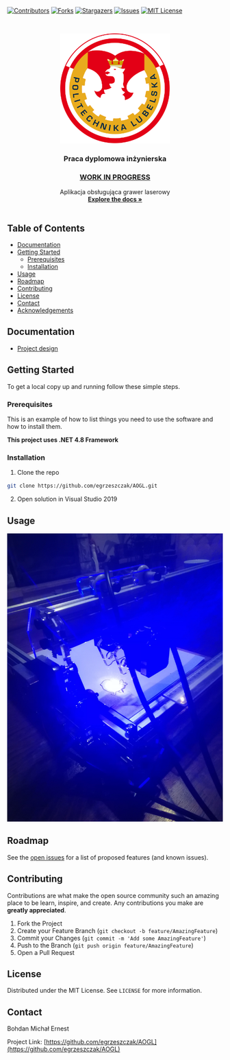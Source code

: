[![Contributors][contributors-shield]][contributors-url]
[![Forks][forks-shield]][forks-url]
[![Stargazers][stars-shield]][stars-url]
[![Issues][issues-shield]][issues-url]
[![MIT License][license-shield]][license-url]



<!-- PROJECT LOGO -->
<br />
<p align="center">
  <a href="https://github.com/egrzeszczak/AOGL">
    <img src="Resources/politechnika-lubelska.svg" alt="Logo" width="256" height="256">
  </a>

  <h3 align="center">Praca dyplomowa inżynierska</h3>
  <h3 align="center"><b><u>WORK IN PROGRESS</u></b></h3>

  <p align="center">
    Aplikacja obsługująca grawer laserowy
    <br />
    <a href="https://github.com/egrzeszczak/AOGL"><strong>Explore the docs »</strong></a>
    <br />
    <br />
  </p>
</p>



<!-- TABLE OF CONTENTS -->
## Table of Contents


* [Documentation](#documentation)
* [Getting Started](#getting-started)
  * [Prerequisites](#prerequisites)
  * [Installation](#installation)
* [Usage](#usage)
* [Roadmap](#roadmap)
* [Contributing](#contributing)
* [License](#license)
* [Contact](#contact)
* [Acknowledgements](#acknowledgements)


<!-- GETTING STARTED -->
## Documentation

* [Project design](PROJEKT.pdf)

## Getting Started

To get a local copy up and running follow these simple steps.

### Prerequisites

This is an example of how to list things you need to use the software and how to install them.

**This project uses .NET 4.8 Framework**

### Installation

1. Clone the repo
```sh
git clone https://github.com/egrzeszczak/AOGL.git
```
2. Open solution in Visual Studio 2019



<!-- USAGE EXAMPLES -->
## Usage

![](Resources/preview1.jpg)



<!-- ROADMAP -->
## Roadmap

See the [open issues](https://github.com/egrzeszczak/AOGL/issues) for a list of proposed features (and known issues).



<!-- CONTRIBUTING -->
## Contributing

Contributions are what make the open source community such an amazing place to be learn, inspire, and create. Any contributions you make are **greatly appreciated**.

1. Fork the Project
2. Create your Feature Branch (`git checkout -b feature/AmazingFeature`)
3. Commit your Changes (`git commit -m 'Add some AmazingFeature'`)
4. Push to the Branch (`git push origin feature/AmazingFeature`)
5. Open a Pull Request



<!-- LICENSE -->
## License

Distributed under the MIT License. See `LICENSE` for more information.



<!-- CONTACT -->
## Contact

Bohdan
Michał 
Ernest 

Project Link: [https://github.com/egrzeszczak/AOGL](https://github.com/egrzeszczak/AOGL)






<!-- MARKDOWN LINKS & IMAGES -->
<!-- https://www.markdownguide.org/basic-syntax/#reference-style-links -->
[contributors-shield]: https://img.shields.io/github/contributors/egrzeszczak/AOGL.svg?style=flat-square
[contributors-url]: https://github.com/egrzeszczak/AOGL/graphs/contributors
[forks-shield]: https://img.shields.io/github/forks/egrzeszczak/AOGL.svg?style=flat-square
[forks-url]: https://github.com/egrzeszczak/AOGL/network/members
[stars-shield]: https://img.shields.io/github/stars/egrzeszczak/AOGL.svg?style=flat-square
[stars-url]: https://github.com/egrzeszczak/AOGL/stargazers
[issues-shield]: https://img.shields.io/github/issues/egrzeszczak/AOGL.svg?style=flat-square
[issues-url]: https://github.com/egrzeszczak/AOGL/issues
[license-shield]: https://img.shields.io/github/license/egrzeszczak/AOGL.svg?style=flat-square
[license-url]: https://github.com/egrzeszczak/AOGL/blob/master/LICENSE.txt
[linkedin-shield]: https://img.shields.io/badge/-LinkedIn-black.svg?style=flat-square&logo=linkedin&colorB=555
[linkedin-url]: https://linkedin.com/in/egrzeszczak
[product-screenshot]: images/screenshot.png
